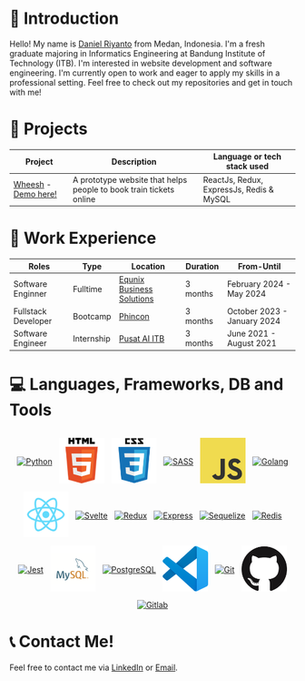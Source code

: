 # 💬 Introduction
Hello! My name is [Daniel Riyanto](https://www.linkedin.com/in/daniel-riyanto-34b08b1aa/) from Medan, Indonesia. I'm a fresh graduate majoring in Informatics Engineering at Bandung Institute of Technology (ITB). I'm interested in website development and software engineering. I'm currently open to work and eager to apply my skills in a professional setting. Feel free to check out my repositories and get in touch with me!

# 📌 Projects
Project | Description | Language or tech stack used
--- | --- | ---
[Wheesh](https://github.com/Daniel-Ri/wheesh) - [Demo here!](https://wheesh-git-dev-react-express-danielris-projects.vercel.app/) | A prototype website that helps people to book train tickets online | ReactJs, Redux, ExpressJs, Redis & MySQL

# 💼 Work Experience
Roles | Type | Location | Duration | From-Until
--- | --- | --- | --- | ---
Software Enginner | Fulltime | [Equnix Business Solutions](https://www.linkedin.com/company/pt-equnix-business-solutions/) | 3 months | February 2024 - May 2024
Fullstack Developer | Bootcamp | [Phincon](https://www.linkedin.com/company/phintraco-consulting/) | 3 months | October 2023 - January 2024
Software Engineer | Internship | [Pusat AI ITB](https://aicenter-itb.com/) | 3 months | June 2021 - August 2021

# 💻 Languages, Frameworks, DB and Tools

<div class="listLFDT">
    <a href="https://www.python.org/" target="_blank">
        <img alt="Python" src="https://avatars.githubusercontent.com/u/1525981" />
    </a>
    <a href="https://en.wikipedia.org/wiki/HTML5" target="_blank">
        <img alt="HTML5" src="https://raw.githubusercontent.com/github/explore/80688e429a7d4ef2fca1e82350fe8e3517d3494d/topics/html/html.png" />
    </a>
    <a href="https://en.wikipedia.org/wiki/CSS#CSS_3" target="_blank">
        <img alt="CSS3" src="https://raw.githubusercontent.com/github/explore/80688e429a7d4ef2fca1e82350fe8e3517d3494d/topics/css/css.png" />
    </a>
    <a href="https://sass-lang.com/" target="_blank">
        <img alt="SASS" src="https://rawgit.com/sass/sass-site/main/source/assets/img/logos/logo.svg" />
    </a>
    <a href="https://en.wikipedia.org/wiki/JavaScript" target="_blank">
        <img alt="JavaScript" src="https://raw.githubusercontent.com/github/explore/80688e429a7d4ef2fca1e82350fe8e3517d3494d/topics/javascript/javascript.png" />
    </a>
    <a href="https://go.dev/" target="_blank">
        <img alt="Golang" src="https://avatars.githubusercontent.com/u/4314092" />
    </a>
    <a href="https://react.dev/" target="_blank">
        <img alt="React" src="https://raw.githubusercontent.com/github/explore/80688e429a7d4ef2fca1e82350fe8e3517d3494d/topics/react/react.png" />
    </a>
    <a href="https://svelte.dev/" target="_blank">
        <img alt="Svelte" src="https://avatars.githubusercontent.com/u/23617963" />
    </a>
    <a href="https://redux.js.org/" target="_blank">
        <img alt="Redux" src="https://avatars.githubusercontent.com/u/13142323" />
    </a>
    <a href="https://expressjs.com/" target="_blank">
        <img alt="Express" src="https://i.cloudup.com/zfY6lL7eFa-3000x3000.png" />
    </a>
    <a href="https://sequelize.org/" target="_blank">
        <img alt="Sequelize" src="https://avatars.githubusercontent.com/u/3591786" />
    </a>
    <a href="https://redis.io/" target="_blank">
        <img alt="Redis" src="https://redis.io/wp-content/uploads/2024/04/Logotype.svg?auto=webp&quality=85,75&width=120" />
    </a>
    <a href="https://jestjs.io/" target="_blank">
        <img alt="Jest" src="https://avatars.githubusercontent.com/u/103283236" />
    </a>
    <a href="https://www.mysql.com/" target="_blank">
        <img alt="MySQL" src="https://raw.githubusercontent.com/github/explore/80688e429a7d4ef2fca1e82350fe8e3517d3494d/topics/mysql/mysql.png" />
    </a>
    <a href="https://www.postgresql.org/" target="_blank">
        <img alt="PostgreSQL" src="https://avatars.githubusercontent.com/u/177543" />
    </a>
    <a href="https://code.visualstudio.com/" target="_blank">
        <img alt="Visual Studio Code" src="https://raw.githubusercontent.com/github/explore/80688e429a7d4ef2fca1e82350fe8e3517d3494d/topics/visual-studio-code/visual-studio-code.png" />
    </a>
    <a href="https://www.git-scm.com/" target="_blank">
        <img alt="Git" src="https://avatars.githubusercontent.com/u/18133?s=200&v=4" />
    </a>
    <a href="https://github.com/" target="_blank">
        <img alt="Github" src="https://raw.githubusercontent.com/github/explore/78df643247d429f6cc873026c0622819ad797942/topics/github/github.png">
    </a>
    <a href="https://gitlab.com/" target="_blank">
        <img alt="Gitlab" src="https://avatars.githubusercontent.com/u/1086321">
    </a>
</div>

# 📞 Contact Me!
Feel free to contact me via [LinkedIn](https://www.linkedin.com/in/daniel-riyanto-34b08b1aa/) or [Email](mailto:danielriyato190700@gmail.com).

<style>
    .listLFDT {
        margin: 2rem auto;
        width: 100%; 
        display: flex; 
        align-items: center; 
        justify-content: center; 
        flex-wrap: wrap; 
        column-gap: 0.75rem; 
        row-gap: 0.75rem;
    }

    .listLFDT a img {
        width: auto; 
        max-height: 5rem;
    }
</style>